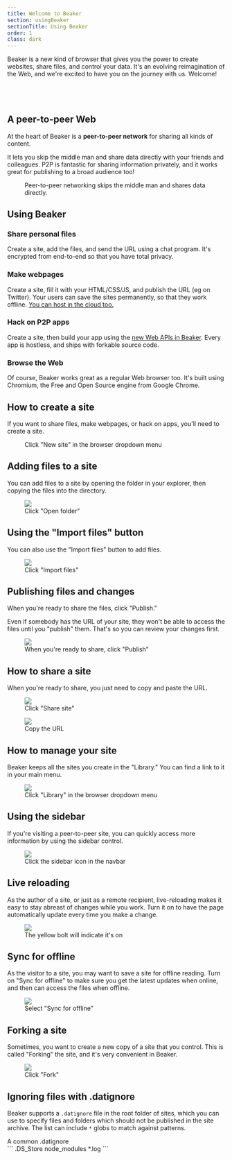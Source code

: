 ```yaml
---
title: Welcome to Beaker
section: usingBeaker
sectionTitle: Using Beaker
order: 1
class: dark
---
```


Beaker is a new kind of browser that gives you the power to create websites,
share files, and control your data. It's an evolving reimagination of the Web,
and we're excited to have you on the journey with us. Welcome!

<img data-src="/img/logo/256x256.png" style="display: block; margin: 3em auto">

<section markdown="1">

## A peer-to-peer Web

At the heart of Beaker is a **peer-to-peer network** for sharing all kinds of
content.

It lets you skip the middle man and share data directly with your
friends and colleagues. P2P is fantastic for sharing information privately, and
it works great for publishing to a broad audience too!

<figure>
<img data-src="/img/docs/tour-site-peer-count.jpg">
<figcaption>Peer-to-peer networking skips the middle man and shares data directly.</figcaption>
</figure>

</section>

<section markdown="1">

## Using Beaker

### Share personal files

Create a site, add the files, and send the URL using a chat program. It's
encrypted from end-to-end so that you have total privacy.

### Make webpages

Create a site, fill it with your
HTML/CSS/JS, and publish the URL (eg on Twitter). Your users can save the sites
permanently, so that they work offline. [You can host in the
cloud too.](/docs/tutorials/host-outside-of-beaker.html)

### Hack on P2P apps

Create a site, then build your app
using the [new Web APIs in Beaker](/docs/apis/). Every app is hostless, and
ships with forkable source code.

### Browse the Web

Of course, Beaker works great as a regular Web browser too. It's built using
Chromium, the Free and Open Source engine from Google Chrome.

</section>

<section markdown="1">

## How to create a site

If you want to share files, make webpages, or hack on apps, you'll need to
create a site.

<figure>
<img data-src="/img/docs/tour-new-site.jpg">
<figcaption class="thick">Click "New site" in the browser dropdown menu</figcaption>
</figure>

</section>

<section markdown="1">

## Adding files to a site

You can add files to a site by opening the folder in your explorer, then
copying the files into the directory.

<figure>
  <img class="screenshot" src="/img/docs/tour-new-site-publish1.png"/>
  <figcaption class="thick">Click "Open folder"</figcaption>
</figure>

</section>

<section markdown="1">

## Using the "Import files" button

You can also use the "Import files" button to add files.

<figure>
  <img class="screenshot" src="/img/docs/tour-import-files1.jpg"/>
  <figcaption class="thick">Click "Import files"</figcaption>
</figure>

</section>

<section markdown="1">

## Publishing files and changes

When you're ready to share the files, click "Publish."

Even if somebody has the URL of your site, they won't be able to access the
files until you "publish" them. That's so you can review your changes first.

<figure>
  <img class="screenshot" src="/img/docs/tour-new-site-publish3.png"/>
  <figcaption class="thick">
    When you're ready to share, click "Publish"
  </figcaption>
</figure>

</section>

<section markdown="1">

## How to share a site

When you're ready to share, you just need to copy and paste the URL.

<figure>
  <img class="screenshot" src="/img/docs/tour-share-site1.png"/>
  <figcaption class="thick">Click "Share site"</figcaption>
</figure>

<figure>
  <img class="screenshot" src="/img/docs/tour-share-site2.png"/>
  <figcaption class="thick">Copy the URL</figcaption>
</figure>

</section>

<section markdown="1">

## How to manage your site

Beaker keeps all the sites you create in the "Library." You can find a link to
it in your main menu.

<figure>
  <img class="screenshot" src="/img/docs/tour-library1.jpg"/>
  <figcaption class="thick">Click "Library" in the browser dropdown menu</figcaption>
</figure>

</section>

<section markdown="1">

## Using the sidebar

If you're visiting a peer-to-peer site, you can quickly access more information
by using the sidebar control.

<figure>
  <img class="screenshot" src="/img/docs/tour-sidebar1.png"/>
  <figcaption class="thick">Click the sidebar icon in the navbar</figcaption>
</figure>

</section>

<section markdown="1">

## Live reloading

As the author of a site, or just as a remote recipient, live-reloading makes it
easy to stay abreast of changes while you work. Turn it on to have the page
automatically update every time you make a change.

<figure>
  <img class="screenshot" src="/img/docs/tour-livereloading.jpg"/>
  <figcaption class="thick">The yellow bolt will indicate it's on</figcaption>
</figure>

</section>

<section markdown="1">

## Sync for offline

As the visitor to a site, you may want to save a site for offline reading.
Turn on "Sync for offline" to make sure you get the latest updates when online,
and then can access the files when offline.

<figure>
  <img class="screenshot" src="/img/docs/tour-sync-for-offline2.png"/>
  <figcaption class="thick">Select "Sync for offline"</figcaption>
</figure>

</section>

<section markdown="1">

## Forking a site

Sometimes, you want to create a new copy of a site that you control. This is
called "Forking" the site, and it's very convenient in Beaker.

<figure>
  <img class="screenshot" src="/img/docs/tour-fork1.jpg"/>
  <figcaption class="thick">Click "Fork"</figcaption>
</figure>

</section>

<section markdown="1">

## Ignoring files with .datignore

Beaker supports a `.datignore` file in the root folder of sites, which you can use to specify files and folders which should not be published in the site archive. The list can include `*` globs to match against patterns.

<figcaption class="code">A common .datignore</figcaption>
```
.DS_Store
node_modules
*.log
```

</section>
